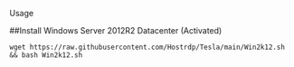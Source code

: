 Usage

##Install Windows Server 2012R2 Datacenter (Activated)
```
wget https://raw.githubusercontent.com/Hostrdp/Tesla/main/Win2k12.sh && bash Win2k12.sh
```
